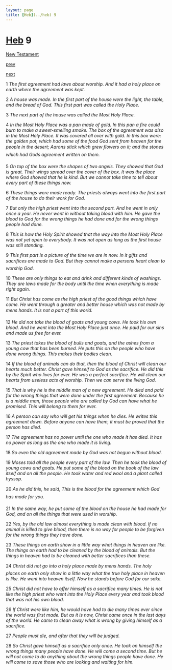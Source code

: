 ```yaml
---
layout: page
title: [Heb](../heb) 9
---
```


# [Heb](../heb) 9

[New Testament](/new-testament)


[prev](heb-8.html)


[next](heb-10.html)

1 _The first agreement had laws about worship. And it had a holy place on earth where the agreement was kept._

2 _A house was made. In the first part of the house were the light, the table, and the bread of God. This first part was called the Holy Place._

3 _The next part of the house was called the Most Holy Place._

4 _In the Most Holy Place was a pan made of gold. In this pan a fire could burn to make a sweet-smelling smoke. The box of the agreement was also in the Most Holy Place. It was covered all over with gold. In this box were: the golden pot, which had some of the food God sent from heaven for the people in the desert; Aarons stick which grew flowers on it; and the stones which had Gods agreement written on them._

5 _On top of the box were the shapes of two angels. They showed that God is great. Their wings spread over the cover of the box. It was the place where God showed that he is kind. But we cannot take time to tell about every part of these things now._

6 _These things were made ready. The priests always went into the first part of the house to do their work for God._

7 _But only the high priest went into the second part. And he went in only once a year. He never went in without taking blood with him. He gave the blood to God for the wrong things he had done and for the wrong things people had done._

8 _This is how the Holy Spirit showed that the way into the Most Holy Place was not yet open to everybody. It was not open as long as the first house was still standing._

9 _This first part is a picture of the time we are in now. In it gifts and sacrifices are made to God. But they cannot make a persons heart clean to worship God._

10 _These are only things to eat and drink and different kinds of washings. They are laws made for the body until the time when everything is made right again._

11 _But Christ has come as the high priest of the good things which have come. He went through a greater and better house which was not made by mens hands. It is not a part of this world._

12 _He did not take the blood of goats and young cows. He took his own blood. And he went into the Most Holy Place just once. He paid for our sins and made us free for ever._

13 _The priest takes the blood of bulls and goats, and the ashes from a young cow that has been burned. He puts this on the people who have done wrong things. This makes their bodies clean._

14 _If the blood of animals can do that, then the blood of Christ will clean our hearts much better. Christ gave himself to God as the sacrifice. He did this by the Spirit who lives for ever. He was a perfect sacrifice. He will clean our hearts from useless acts of worship.  Then we can serve the living God._

15 _That is why he is the middle man of a new agreement. He died and paid for the wrong things that were done under the first agreement. Because he is a middle man, those people who are called by God can have what he promised. This will belong to them for ever._

16 _A person can say who will get his things when he dies. He writes this agreement down.  Before anyone can have them, it must be proved that the person has died._

17 _The agreement has no power until the one who made it has died. It has no power as long as the one who made it is living._

18 _So even the old agreement made by God was not begun without blood._

19 _Moses told all the people every part of the law. Then he took the blood of young cows and goats. He put some of the blood on the book of the law itself and on all the people.  He took water and red wool and a plant called hyssop._

20 _As he did this, he said, This is the blood for the agreement which God has made for you._

21 _In the same way, he put some of the blood on the house he had made for God, and on all the things that were used in worship._

22 _Yes, by the old law almost everything is made clean with blood. If no animal is killed to give blood, then there is no way for people to be forgiven for the wrong things they have done._

23 _These things on earth show in a little way what things in heaven are like. The things on earth had to be cleaned by the blood of animals. But the things in heaven had to be cleaned with better sacrifices than these._

24 _Christ did not go into a holy place made by mens hands. The holy places on earth only show in a little way what the true holy place in heaven is like. He went into heaven itself.  Now he stands before God for our sake._

25 _Christ did not have to offer himself as a sacrifice many times. He is not like the high priest who went into the Holy Place every year and took blood that was not his own blood._

26 _If Christ were like him, he would have had to die many times ever since the world was first made. But as it is now, Christ came once in the last days of the world. He came to clean away what is wrong by giving himself as a sacrifice._

27 _People must die, and after that they will be judged._

28 _So Christ gave himself as a sacrifice only once. He took on himself the wrong things many people have done. He will come a second time. But he will not come to do anything about the wrong things people have done. He will come to save those who are looking and waiting for him._

